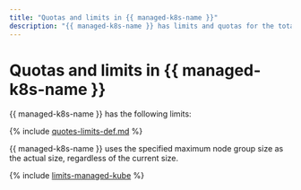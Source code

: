 ```yaml
---
title: "Quotas and limits in {{ managed-k8s-name }}"
description: "{{ managed-k8s-name }} has limits and quotas for the total number of vCPUs for all nodes, total RAM, total disk storage capacity, and the maximum number of {{ k8s }} clusters per cloud. For more information about the service restrictions, read this article."
---
```


# Quotas and limits in {{ managed-k8s-name }}

{{ managed-k8s-name }} has the following limits:

{% include [quotes-limits-def.md](../../_includes/quotes-limits-def.md) %}

{{ managed-k8s-name }} uses the specified maximum node group size as the actual size, regardless of the current size.

{% include [limits-managed-kube](../../_includes/managed-kube-limits.md) %}